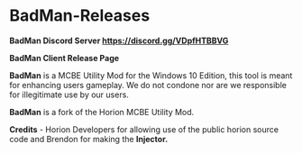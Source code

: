 # BadMan-Releases

**BadMan Discord Server https://discord.gg/VDpfHTBBVG**

**BadMan Client Release Page**

**BadMan** is a MCBE Utility Mod for the Windows 10 Edition, this tool is meant for enhancing users gameplay. We do not condone nor are we responsible for illegitimate use by our users.

**BadMan** is a fork of the Horion MCBE Utility Mod.

**Credits** - Horion Developers for allowing use of the public horion source code and Brendon for making the **Injector.**
